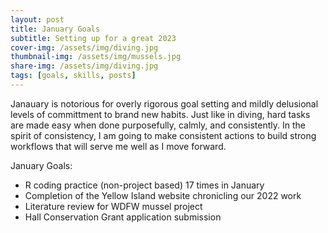 ```yaml
---
layout: post
title: January Goals
subtitle: Setting up for a great 2023
cover-img: /assets/img/diving.jpg
thumbnail-img: /assets/img/mussels.jpg
share-img: /assets/img/diving.jpg
tags: [goals, skills, posts]
---
```


Janauary is notorious for overly rigorous goal setting and mildly delusional levels of committment to brand new habits. Just like in diving, hard tasks are made easy when done purposefully, calmly, and consistently. In the spirit of consistency, I am going to make  consistent actions to build strong workflows that will serve me well as I move forward. 

January Goals:
* R coding practice (non-project based) 17 times in January
* Completion of the Yellow Island website chronicling our 2022 work
* Literature review for WDFW mussel project
* Hall Conservation Grant application submission
